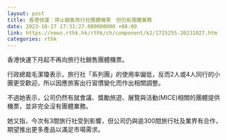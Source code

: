 ```yaml
---
layout: post
title: 香港快運：停止銷售旅行社團體機票　但仍有團體業務
date: 2023-10-27 17:31:27.000000000 +08:00
link: https://news.rthk.hk/rthk/ch/component/k2/1725255-20231027.htm
categories: rthk
---
```


香港快運下月起不再向旅行社銷售團體機票。

行政總裁毛潔瓊表示，旅行社「系列團」的使用率偏低，反而2人或4人同行的小團更受歡迎，所以因應旅客出行習慣變化而作出相關調整。

不過她表示，公司仍然有就會議、獎勵旅遊、展覽與活動(MICE)相關的團體提供機票，並非完全沒有團體業務。

她又指，今次有3間旅行社受到影響，但公司仍與逾300間旅行社及業界有合作，期望推出更多產品以滿足市場需求。
